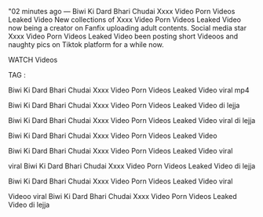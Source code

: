 "02 minutes ago — Biwi Ki Dard Bhari Chudai Xxxx Video Porn Videos Leaked Video New collections of Xxxx Video Porn Videos Leaked Video now being a creator on Fanfix uploading adult contents. Social media star Xxxx Video Porn Videos Leaked Video been posting short Videoos and naughty pics on Tiktok platform for a while now.

WATCH Videos

TAG :

Biwi Ki Dard Bhari Chudai Xxxx Video Porn Videos Leaked Video viral mp4

Biwi Ki Dard Bhari Chudai Xxxx Video Porn Videos Leaked Video di lejja

Biwi Ki Dard Bhari Chudai Xxxx Video Porn Videos Leaked Video viral di lejja

Biwi Ki Dard Bhari Chudai Xxxx Video Porn Videos Leaked Video

Biwi Ki Dard Bhari Chudai Xxxx Video Porn Videos Leaked Video viral

viral Biwi Ki Dard Bhari Chudai Xxxx Video Porn Videos Leaked Video di lejja

Biwi Ki Dard Bhari Chudai Xxxx Video Porn Videos Leaked Video viral

Videoo viral Biwi Ki Dard Bhari Chudai Xxxx Video Porn Videos Leaked Video di lejja
